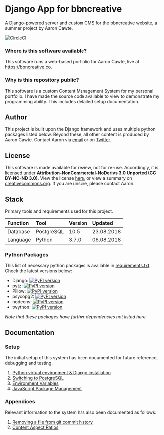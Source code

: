 # Django App for bbncreative
A Django-powered server and custom CMS for the bbncreative website, a summer project by Aaron Cawte.

[![CircleCI](https://circleci.com/gh/aaroncawte/bbncreative-django/tree/master.svg?style=svg&circle-token=dbf29770a59f46187030dc984ae4c03e1f988f42)](https://circleci.com/gh/aaroncawte/bbncreative-django)


### Where is this software available?
This software runs a web-based portfolio for Aaron Cawte, live at https://bbncreative.co.

### Why is this repository public?
This software is a custom Content Management System for my personal portfolio. I have made the source code available to view to demonstrate my programming ability. This includes detailed setup documentation.

## Author
This project is built upon the Django framework and uses multiple python packages listed below. Beyond these, all other content is produced by Aaron Cawte.
Contact Aaron via [email](mailto:aaron@bbncreative.co) or on [Twitter](https://twitter.com/aaroncawte).

## License
This software is made available for review, not for re-use. Accordingly, it is licensed under **Attribution-NonCommercial-NoDerivs 3.0 Unported (CC BY-NC-ND 3.0)**. View the license [here](/license.md), or view a summary on [creativecommons.org](https://creativecommons.org/licenses/by-nc-nd/3.0/). If you are unsure, please contact Aaron.
## Stack
Primary tools and requirements used for this project.

| Function | Tool | Version | Updated |
|:--|:--|:--|:--|
| Database | PostgreSQL | 10.5 | 23.08.2018 |
| Language | Python | 3.7.0 | 06.08.2018 |

### Python Packages
This list of necessary python packages is available in [requirements.txt](requirements.txt). Check the latest versions below:

- Django: [![PyPI version](https://badge.fury.io/py/Django.svg)](https://badge.fury.io/py/Django)
- pytz: [![PyPI version](https://badge.fury.io/py/pytz.svg)](https://badge.fury.io/py/pytz)
- Pillow: [![PyPI version](https://badge.fury.io/py/Pillow.svg)](https://badge.fury.io/py/Pillow)
- psycopg2: [![PyPI version](https://badge.fury.io/py/psycopg2.svg)](https://badge.fury.io/py/psycopg2)
- nodeenv: [![PyPI version](https://badge.fury.io/py/nodeenv.svg)](https://badge.fury.io/py/nodeenv)
- twython: [![PyPI version](https://badge.fury.io/py/twython.svg)](https://badge.fury.io/py/twython)

*Note that these packages have further dependencies not listed here.*

## Documentation

### Setup
The initial setup of this system has been documented for future reference, debugging and testing.

1. [Python virtual environment & Django installation](/docs/setup/virtualenv.md)
2. [Switching to PostgreSQL](/docs/setup/postgresql.md)
3. [Environment Variables](/docs/setup/envvars.md)
4. [JavaScript Package Management](/docs/setup/jspackages.md)

### Appendices
Relevant information to the system has also been documented as follows:

1. [Removing a file from git commit history](/docs/appendices/githistory.md)
2. [Content Aspect Ratios](/docs/appendices/aspect_ratios.md)